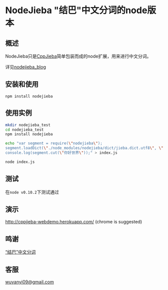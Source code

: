 # NodeJieba "结巴"中文分词的node版本

## 概述

NodeJieba只是[CppJieba]简单包装而成的node扩展，用来进行中文分词。

详见[nodejieba_blog]

## 安装和使用

`npm install nodejieba`

## 使用实例

```sh
mkdir nodejieba_test
cd nodejieba_test
npm install nodejieba

echo "var segment = require(\"nodejieba\");
segment.loadDict(\"./node_modules/nodejieba/dict/jieba.dict.utf8\", \"./node_modules/nodejieba/dict/hmm_model.utf8\");
console.log(segment.cut(\"你好世界\"));" > index.js

node index.js
```

## 测试

在`node v0.10.2`下测试通过

## 演示

http://cppjieba-webdemo.herokuapp.com/
(chrome is suggested)

## 鸣谢

[“结巴”中文分词](https://github.com/fxsjy/jieba)

## 客服

wuyanyi09@gmail.com

[nodejieba_blog]:http://aszxqw.github.io/jekyll/update/2014/02/22/nodejs-cpp-addon-nodejieba.html
[CppJieba]:https://github.com/aszxqw/cppjieba.git
